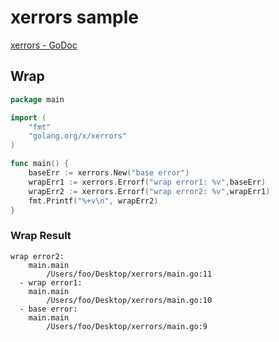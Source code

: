 # xerrors sample

[xerrors - GoDoc](https://godoc.org/golang.org/x/xerrors)

## Wrap

```go
package main

import (
    "fmt"
    "golang.org/x/xerrors"
)

func main() {
    baseErr := xerrors.New("base error")
    wrapErr1 := xerrors.Errorf("wrap error1: %v",baseErr)
    wrapErr2 := xerrors.Errorf("wrap error2: %v",wrapErr1)
    fmt.Printf("%+v\n", wrapErr2)
}
```

### Wrap Result

```text
wrap error2:
    main.main
        /Users/foo/Desktop/xerrors/main.go:11
  - wrap error1:
    main.main
        /Users/foo/Desktop/xerrors/main.go:10
  - base error:
    main.main
        /Users/foo/Desktop/xerrors/main.go:9
```
